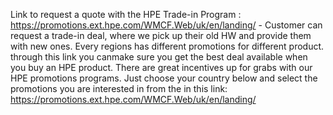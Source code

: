 Link to request a quote with the HPE Trade-in Program : https://promotions.ext.hpe.com/WMCF.Web/uk/en/landing/ - Customer can request a trade-in deal, where we pick up their old HW and provide them with new ones. Every regions has different promotions for different product. through this link you canmake sure you get the best deal available when you buy an HPE product.
There are great incentives up for grabs with our HPE promotions programs.
Just choose your country below and select the promotions you are interested in from the in this link: https://promotions.ext.hpe.com/WMCF.Web/uk/en/landing/